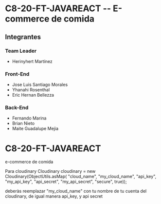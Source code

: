 <script src="https://kit.fontawesome.com/yourcode.js" crossorigin="anonymous"></script>
<h1 aling="center">C8-20-FT-JAVAREACT -- E-commerce de comida</>

<h2>Integrantes</h2>

<h3>Team Leader</h3>
<ul>
  <li>Herinyhert Martínez</li>
</ul>

<h3>Front-End</h3>
<ul>
  <li>Jose Luis Santiago Morales <i class="fa-brands fa-html5"></i></li><i class="fa-brands fa-html5"></i>
  <li>Yhanahi Rosenthal</li>
  <li>Eric Hernan Bellezza</li>
</ul>

<h3>Back-End</h3>
<ul>
  <li>Fernando Marina</li>
  <li>Brian Nieto</li>
  <li>Maite Guadalupe Mejia</li>
</ul>




# C8-20-FT-JAVAREACT
e-commerce de comida

Para cloudinary
Cloudinary cloudinary = new Cloudinary(ObjectUtils.asMap(
"cloud_name", "my_cloud_name",
"api_key", "my_api_key",
"api_secret", "my_api_secret",
"secure", true));

deberàs reemplazar "my_cloud_name" con tu nombre de tu cuenta del cloudinary, de igual manera api_key, y api secret 
